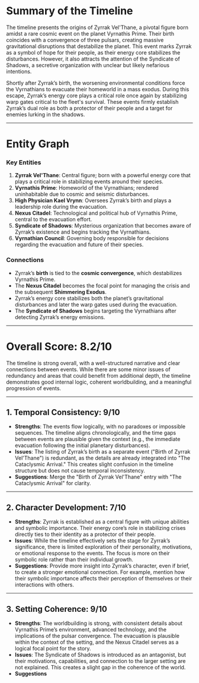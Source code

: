 # Summary of the Timeline

The timeline presents the origins of Zyrrak Vel'Thane, a pivotal figure born amidst a rare cosmic event on the planet Vyrnathis Prime. Their birth coincides with a convergence of three pulsars, creating massive gravitational disruptions that destabilize the planet. This event marks Zyrrak as a symbol of hope for their people, as their energy core stabilizes the disturbances. However, it also attracts the attention of the Syndicate of Shadows, a secretive organization with unclear but likely nefarious intentions. 

Shortly after Zyrrak’s birth, the worsening environmental conditions force the Vyrnathians to evacuate their homeworld in a mass exodus. During this escape, Zyrrak’s energy core plays a critical role once again by stabilizing warp gates critical to the fleet's survival. These events firmly establish Zyrrak’s dual role as both a protector of their people and a target for enemies lurking in the shadows.

---

# Entity Graph

### **Key Entities**
1. **Zyrrak Vel'Thane**: Central figure; born with a powerful energy core that plays a critical role in stabilizing events around their species.
2. **Vyrnathis Prime**: Homeworld of the Vyrnathians; rendered uninhabitable due to cosmic and seismic disturbances.
3. **High Physician Kael Vrynn**: Oversees Zyrrak’s birth and plays a leadership role during the evacuation.
4. **Nexus Citadel**: Technological and political hub of Vyrnathis Prime, central to the evacuation effort.
5. **Syndicate of Shadows**: Mysterious organization that becomes aware of Zyrrak’s existence and begins tracking the Vyrnathians.
6. **Vyrnathian Council**: Governing body responsible for decisions regarding the evacuation and future of their species.

### **Connections**
- Zyrrak’s **birth** is tied to the **cosmic convergence**, which destabilizes Vyrnathis Prime.
- The **Nexus Citadel** becomes the focal point for managing the crisis and the subsequent **Shimmering Exodus**.
- Zyrrak’s energy core stabilizes both the planet’s gravitational disturbances and later the warp gates used during the evacuation.
- The **Syndicate of Shadows** begins targeting the Vyrnathians after detecting Zyrrak’s energy emissions.

---

# Overall Score: **8.2/10**

The timeline is strong overall, with a well-structured narrative and clear connections between events. While there are some minor issues of redundancy and areas that could benefit from additional depth, the timeline demonstrates good internal logic, coherent worldbuilding, and a meaningful progression of events.

---

## 1. Temporal Consistency: **9/10**
- **Strengths**: The events flow logically, with no paradoxes or impossible sequences. The timeline aligns chronologically, and the time gaps between events are plausible given the context (e.g., the immediate evacuation following the initial planetary disturbances).
- **Issues**: The listing of Zyrrak’s birth as a separate event ("Birth of Zyrrak Vel'Thane") is redundant, as the details are already integrated into "The Cataclysmic Arrival." This creates slight confusion in the timeline structure but does not cause temporal inconsistency.
- **Suggestions**: Merge the "Birth of Zyrrak Vel'Thane" entry with "The Cataclysmic Arrival" for clarity.

---

## 2. Character Development: **7/10**
- **Strengths**: Zyrrak is established as a central figure with unique abilities and symbolic importance. Their energy core’s role in stabilizing crises directly ties to their identity as a protector of their people.
- **Issues**: While the timeline effectively sets the stage for Zyrrak’s significance, there is limited exploration of their personality, motivations, or emotional response to the events. The focus is more on their symbolic role rather than their individual growth.
- **Suggestions**: Provide more insight into Zyrrak’s character, even if brief, to create a stronger emotional connection. For example, mention how their symbolic importance affects their perception of themselves or their interactions with others.

---

## 3. Setting Coherence: **9/10**
- **Strengths**: The worldbuilding is strong, with consistent details about Vyrnathis Prime’s environment, advanced technology, and the implications of the pulsar convergence. The evacuation is plausible within the context of the setting, and the Nexus Citadel serves as a logical focal point for the story.
- **Issues**: The Syndicate of Shadows is introduced as an antagonist, but their motivations, capabilities, and connection to the larger setting are not explained. This creates a slight gap in the coherence of the world.
- **Suggestions**